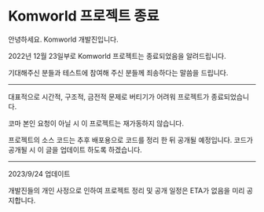 # Komworld 프로젝트 종료

안녕하세요. Komworld 개발진입니다.

2022년 12월 23일부로 Komworld 프로젝트는 종료되었음을 알려드립니다.

기대해주신 분들과 테스트에 참여해 주신 분들께 죄송하다는 말씀을 드립니다.

---

대표적으로 시간적, 구조적, 금전적 문제로 버티기가 어려워 프로젝트가 종료되었습니다.

코마 본인 요청이 아닐 시 이 프로젝트는 재가동하지 않습니다.

프로젝트의 소스 코드는 추후 배포용으로 코드를 정리 한 뒤 공개될 예정입니다. 코드가 공개될 시 이 글을 업데이트 하도록 하겠습니다.

---

2023/9/24 업데이트

개발진들의 개인 사정으로 인하여 프로젝트 정리 및 공개 일정은 ETA가 없음을 미리 공지합니다.
